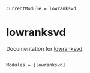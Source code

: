 ```@meta
CurrentModule = lowranksvd
```

# lowranksvd

Documentation for [lowranksvd](https://github.com/jieli-matrix/lowranksvd.jl).

```@index
```

```@autodocs
Modules = [lowranksvd]
```

